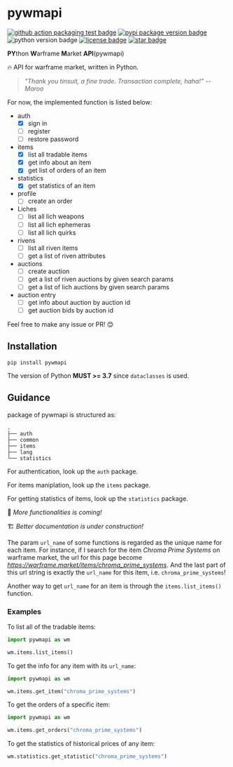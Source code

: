 # pywmapi

[![github action packaging test badge](https://img.shields.io/github/workflow/status/leonardodalinky/pywmapi/Python%20package%20test/main?label=main)](https://github.com/leonardodalinky/pywmapi/tree/main)
[![pypi package version badge](https://img.shields.io/pypi/v/pywmapi)](https://pypi.org/project/pywmapi/)
![python version badge](https://img.shields.io/badge/python-%3E%3D3.7-blue)
[![license badge](https://img.shields.io/github/license/leonardodalinky/pywmapi)](https://github.com/leonardodalinky/pywmapi/blob/main/LICENSE)
[![star badge](https://img.shields.io/github/stars/leonardodalinky/pywmapi?style=social)](https://github.com/leonardodalinky/pywmapi)


**PY**thon **W**arframe **M**arket **API**(pywmapi)

🔥 API for warframe market, written in Python.

> *"Thank you tinsuit, a fine trade. Transaction complete, haha!" -- Maroo*

For now, the implemented function is listed below:

* auth
  * [x] sign in
  * [ ] register
  * [ ] restore password
* items
  * [x] list all tradable items
  * [x] get info about an item
  * [x] get list of orders of an item
* statistics
  * [x] get statistics of an item
* profile
  * [ ] create an order
* Liches
  * [ ] list all lich weapons
  * [ ] list all lich ephemeras
  * [ ] list all lich quirks
* rivens
  * [ ] list all riven items
  * [ ] get a list of riven attributes
* auctions
  * [ ] create auction
  * [ ] get a list of riven auctions by given search params
  * [ ] get a list of lich auctions by given search params
* auction entry
  * [ ] get info about auction by auction id
  * [ ] get auction bids by auction id

Feel free to make any issue or PR! 😊

## Installation

```
pip install pywmapi
```

The version of Python **MUST >= 3.7** since `dataclasses` is used.

## Guidance

package of pywmapi is structured as:
```
.
├── auth
├── common
├── items
├── lang
└── statistics
```

For authentication, look up the `auth` package.

For items maniplation, look up the `items` package.

For getting statistics of items, look up the `statistics` package.

💪 *More functionalities is coming!*

🏗️ *Better documentation is under construction!*

The param `url_name` of some functions is regarded as the unique name for each item. For instance, if I search for the item *Chroma Prime Systems* on warframe market, the url for this page become *https://warframe.market/items/chroma_prime_systems*. And the last part of this url string is exactly the `url_name` for this item, i.e. `chroma_prime_systems`!

Another way to get `url_name` for an item is through the `items.list_items()` function.

### Examples

To list all of the tradable items:
```python
import pywmapi as wm

wm.items.list_items()
```

To get the info for any item with its `url_name`:
```python
import pywmapi as wm

wm.items.get_item("chroma_prime_systems")
```

To get the orders of a specific item:
```python
import pywmapi as wm

wm.items.get_orders("chroma_prime_systems")
```

To get the statistics of historical prices of any item:
```python
wm.statistics.get_statistic("chroma_prime_systems")
```
